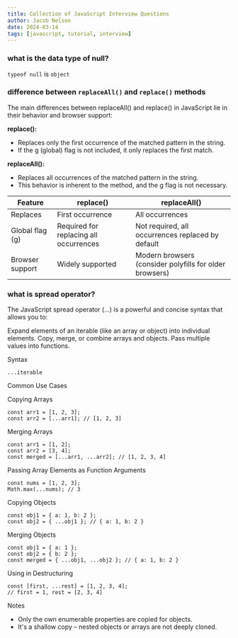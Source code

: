 ```yaml
---
title: Collection of JavaScript Interview Questions
author: Jacob Nelson
date: 2024-03-14
tags: [javascript, tutorial, interview]
---
```


### what is the data type of null?
`typeof null` is `object`

### difference between `replaceAll()` and `replace()` methods

The main differences between replaceAll() and replace() in JavaScript lie in their behavior and browser support:

**replace():**
- Replaces only the first occurrence of the matched pattern in the string.
- If the g (global) flag is not included, it only replaces the first match.
     
**replaceAll():**
- Replaces all occurrences of the matched pattern in the string.
- This behavior is inherent to the method, and the g flag is not necessary.

| Feature | replace() | replaceAll() |
|---|---|---|
| Replaces | First occurrence | All occurrences|
| Global flag (g) | Required for replacing all occurrences | Not required, all occurrences replaced by default |
| Browser support | Widely supported | Modern browsers (consider polyfills for older browsers) |

### what is spread operator?

The JavaScript spread operator (...) is a powerful and concise syntax that allows you to:

Expand elements of an iterable (like an array or object) into individual elements.
Copy, merge, or combine arrays and objects.
Pass multiple values into functions.

Syntax

`...iterable`

Common Use Cases

Copying Arrays

```
const arr1 = [1, 2, 3];
const arr2 = [...arr1]; // [1, 2, 3]
```

Merging Arrays

```
const arr1 = [1, 2];
const arr2 = [3, 4];
const merged = [...arr1, ...arr2]; // [1, 2, 3, 4]
```

Passing Array Elements as Function Arguments

```
const nums = [1, 2, 3];
Math.max(...nums); // 3
```

Copying Objects

```
const obj1 = { a: 1, b: 2 };
const obj2 = { ...obj1 }; // { a: 1, b: 2 }
```

Merging Objects

```
const obj1 = { a: 1 };
const obj2 = { b: 2 };
const merged = { ...obj1, ...obj2 }; // { a: 1, b: 2 }
```

Using in Destructuring

```
const [first, ...rest] = [1, 2, 3, 4];
// first = 1, rest = [2, 3, 4]
```

 Notes
- Only the own enumerable properties are copied for objects.
- It's a shallow copy – nested objects or arrays are not deeply cloned.

